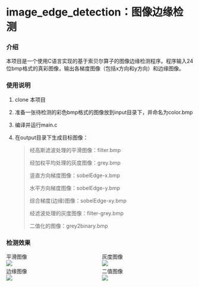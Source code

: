 # image_edge_detection：图像边缘检测

### 介绍

本项目是一个使用C语言实现的基于索贝尔算子的图像边缘检测程序。程序输入24位bmp格式的真彩图像，输出各梯度图像（包括x方向和y方向）和边缘图像。

### 使用说明

1. clone 本项目

2. 准备一张待检测的彩色bmp格式的图像放到input目录下，并命名为color.bmp

3. 编译并运行main.c

4. 在output目录下生成目标图像：

   >经高斯滤波处理的平滑图像：filter.bmp
   >
   >经加权平均处理的灰度图像：grey.bmp
   >
   >竖直方向梯度图像：sobelEdge-x.bmp
   >
   >水平方向梯度图像：sobelEdge-y.bmp
   >
   >综合梯度(边缘)图像：sobelEdge-xy.bmp
   >
   >经滤波处理的灰度图像：filter-grey.bmp
   >
   >二值化的图像：grey2binary.bmp

### 检测效果





<div style="width:530px;">
    <div style="display:inline-block; width:254px;">
         <div>平滑图像</div>
    	<img src="https://s1.ax1x.com/2023/02/28/ppCoGM6.png">
    </div>
   <div style="display:inline-block; width:254px;">
         <div>灰度图像</div>
    	<img src="https://s1.ax1x.com/2023/02/28/ppCo3xx.png">
    </div>
    <div style="display:inline-block; width:254px;">
         <div>边缘图像</div>
    	<img src="https://s1.ax1x.com/2023/02/28/ppCo1R1.png">
    </div>
    <div style="display:inline-block; width:254px;">
         <div>二值图像</div>
    	<img src="https://s1.ax1x.com/2023/02/28/ppColGR.png">
    </div>
</div>

